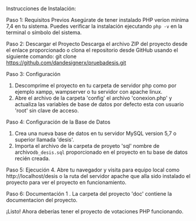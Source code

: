 Instrucciones de Instalación:

Paso 1: Requisitos Previos
Asegúrate de tener instalado PHP verion minima 7,4 en tu sistema. Puedes verificar la instalación ejecutando `php -v` en la terminal o símbolo del sistema.

Paso 2: Descargar el Proyecto
Descarga el archivo ZIP del proyecto desde el enlace proporcionado o clona el repositorio desde GitHub usando el siguiente comando:
git clone https://github.com/dandesignerx/pruebadesis.git

Paso 3: Configuración
1. Descomprime el proyecto en tu carpeta de servidor php como por ejemplo xampp, wampserver o tu servidor con apache linux.
2. Abre el archivo de la carpeta 'config' el archivo 'conexion.php' y actualiza las variables de base de datos por defecto esta con usuario 'root' sin clave de acceso.

Paso 4: Configuración de la Base de Datos
1. Crea una nueva base de datos en tu servidor MySQL version 5,7 o superior llamada 'desis'.
2. Importa el archivo de la carpeta de proyeto 'sql' nombre de archivo`db_desis.sql` proporcionado en el proyecto en tu base de datos recién creada.

Paso 5: Ejecución
4. Abre tu navegador y visita para equipo local como http://localhost/desis o la ruta del servidor apache que alla sido instalado el proyecto para ver el proyecto en funcionamiento.

Paso 6: Documentación
1 . La carpeta del proyecto 'doc' contiene la documentacion del proyecto.

¡Listo! Ahora deberías tener el proyecto de votaciones PHP funcionando.
